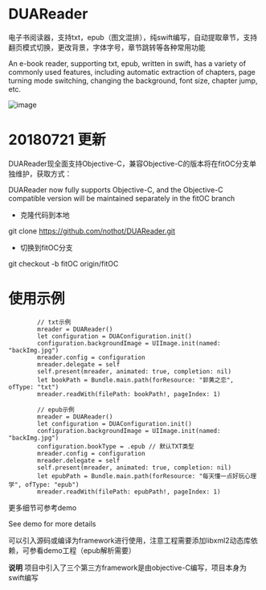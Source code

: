 # DUAReader
电子书阅读器，支持txt，epub（图文混排），纯swift编写，自动提取章节，支持翻页模式切换，更改背景，字体字号，章节跳转等各种常用功能

An e-book reader, supporting txt, epub, written in swift, has a variety of commonly used features, including automatic extraction of chapters, page turning mode switching, changing the background, font size, chapter jump, etc.

![image](https://github.com/nothot/DUAReader/blob/master/reader.gif)

# 20180721 更新
DUAReader现全面支持Objective-C，兼容Objective-C的版本将在fitOC分支单独维护，获取方式：

DUAReader now fully supports Objective-C, and the Objective-C compatible version will be maintained separately in the fitOC branch

- 克隆代码到本地

git clone https://github.com/nothot/DUAReader.git

- 切换到fitOC分支

git checkout -b fitOC origin/fitOC

# 使用示例
```
        // txt示例
        mreader = DUAReader()
        let configuration = DUAConfiguration.init()
        configuration.backgroundImage = UIImage.init(named: "backImg.jpg")
        mreader.config = configuration
        mreader.delegate = self
        self.present(mreader, animated: true, completion: nil)
        let bookPath = Bundle.main.path(forResource: "郭黄之恋", ofType: "txt")
        mreader.readWith(filePath: bookPath!, pageIndex: 1)
```
```
        // epub示例
        mreader = DUAReader()
        let configuration = DUAConfiguration.init()
        configuration.backgroundImage = UIImage.init(named: "backImg.jpg")
        configuration.bookType = .epub // 默认TXT类型
        mreader.config = configuration
        mreader.delegate = self
        self.present(mreader, animated: true, completion: nil)
        let epubPath = Bundle.main.path(forResource: "每天懂一点好玩心理学", ofType: "epub")
        mreader.readWith(filePath: epubPath!, pageIndex: 1)
```
更多细节可参考demo

See demo for more details

可以引入源码或编译为framework进行使用，注意工程需要添加libxml2动态库依赖，可参看demo工程（epub解析需要）

**说明**
项目中引入了三个第三方framework是由objective-C编写，项目本身为swift编写
